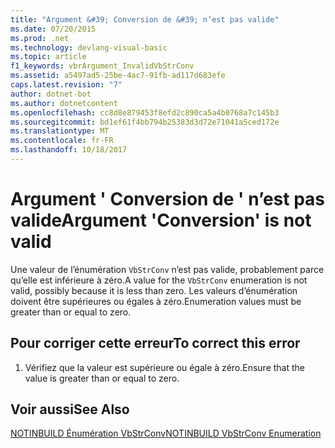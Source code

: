 ```yaml
---
title: "Argument &#39; Conversion de &#39; n’est pas valide"
ms.date: 07/20/2015
ms.prod: .net
ms.technology: devlang-visual-basic
ms.topic: article
f1_keywords: vbrArgument_InvalidVbStrConv
ms.assetid: a5497ad5-25be-4ac7-91fb-ad117d683efe
caps.latest.revision: "7"
author: dotnet-bot
ms.author: dotnetcontent
ms.openlocfilehash: cc8d8e879453f8efd2c890ca5a4b0768a7c145b3
ms.sourcegitcommit: bd1ef61f4bb794b25383d3d72e71041a5ced172e
ms.translationtype: MT
ms.contentlocale: fr-FR
ms.lasthandoff: 10/18/2017
---
```

# <a name="argument-39conversion39-is-not-valid"></a><span data-ttu-id="05ec6-102">Argument &#39; Conversion de &#39; n’est pas valide</span><span class="sxs-lookup"><span data-stu-id="05ec6-102">Argument &#39;Conversion&#39; is not valid</span></span>
<span data-ttu-id="05ec6-103">Une valeur de l’énumération `VbStrConv` n’est pas valide, probablement parce qu’elle est inférieure à zéro.</span><span class="sxs-lookup"><span data-stu-id="05ec6-103">A value for the `VbStrConv` enumeration is not valid, possibly because it is less than zero.</span></span> <span data-ttu-id="05ec6-104">Les valeurs d’énumération doivent être supérieures ou égales à zéro.</span><span class="sxs-lookup"><span data-stu-id="05ec6-104">Enumeration values must be greater than or equal to zero.</span></span>  
  
## <a name="to-correct-this-error"></a><span data-ttu-id="05ec6-105">Pour corriger cette erreur</span><span class="sxs-lookup"><span data-stu-id="05ec6-105">To correct this error</span></span>  
  
1.  <span data-ttu-id="05ec6-106">Vérifiez que la valeur est supérieure ou égale à zéro.</span><span class="sxs-lookup"><span data-stu-id="05ec6-106">Ensure that the value is greater than or equal to zero.</span></span>  
  
## <a name="see-also"></a><span data-ttu-id="05ec6-107">Voir aussi</span><span class="sxs-lookup"><span data-stu-id="05ec6-107">See Also</span></span>  
 [<span data-ttu-id="05ec6-108">NOTINBUILD Énumération VbStrConv</span><span class="sxs-lookup"><span data-stu-id="05ec6-108">NOTINBUILD VbStrConv Enumeration</span></span>](http://msdn.microsoft.com/en-us/59f83dd9-6361-47df-a836-02ba9d4cb936)
